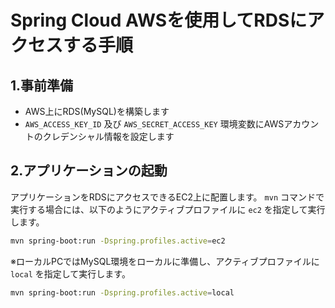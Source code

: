 # Spring Cloud AWSを使用してRDSにアクセスする手順

## 1.事前準備
* AWS上にRDS(MySQL)を構築します
* `AWS_ACCESS_KEY_ID` 及び `AWS_SECRET_ACCESS_KEY` 環境変数にAWSアカウントのクレデンシャル情報を設定します

## 2.アプリケーションの起動
アプリケーションをRDSにアクセスできるEC2上に配置します。
`mvn` コマンドで実行する場合には、以下のようにアクティブプロファイルに `ec2` を指定して実行します。
```bash
mvn spring-boot:run -Dspring.profiles.active=ec2
```

※ローカルPCではMySQL環境をローカルに準備し、アクティブプロファイルに `local` を指定して実行します。
```bash
mvn spring-boot:run -Dspring.profiles.active=local
```

